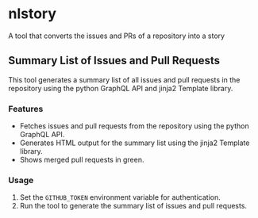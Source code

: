 # nlstory
A tool that converts the issues and PRs of a repository into a story

## Summary List of Issues and Pull Requests
This tool generates a summary list of all issues and pull requests in the repository using the python GraphQL API and jinja2 Template library.

### Features
- Fetches issues and pull requests from the repository using the python GraphQL API.
- Generates HTML output for the summary list using the jinja2 Template library.
- Shows merged pull requests in green.

### Usage
1. Set the `GITHUB_TOKEN` environment variable for authentication.
2. Run the tool to generate the summary list of issues and pull requests.
